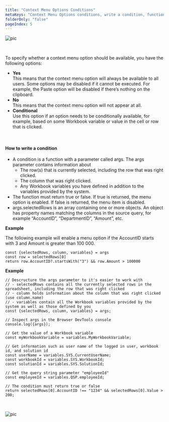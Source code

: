 ```yaml
---
title: "Context Menu Options Conditions"
metaKeys: "Context Menu Options conditions, write a condition, function,"
folderOnly: "false"
pageIndex: 5
---
```




![pic](https://profitbasedocs.blob.core.windows.net/images/contextMenu2.png)


<br/>

To specify whether a context menu option should be available, you have the following options:
-	**Yes**  
This means that the context menu option will always be available to all users. Some options may be disabled if it cannot be executed. For example, the Paste option will be disabled if there’s nothing on the clipboard.
-	**No**  
This means that the context menu option will not appear at all.
-	**Conditional**  
Use this option if an option needs to be conditionally available, for example, based on some Workbook variable or value in the cell or row that is clicked.

<br/>

#### How to write a condition

*	A condition is a function with a parameter called args. The args parameter contains information about 
    *	The row(s) that is currently selected, including the row that was right clicked. 
    *  The column that was right clicked.
    *	Any Workbook variables you have defined in addition to the variables provided by the system.
*	The function must return true or false. If true is returned, the menu option is enabled. If false is returned, the menu item is disabled.
*	args.selectedRows is an array containing one or more objects. An object has property names matching the columns in the source query, for example “AccountID”, “DepartmentID”, “Amount”, etc.  


**Example**

The following example will enable a menu option if the AccountID starts with 3 and Amount is greater than 100 000.

```
const {selectedRows, column, variables} = args
const row = selectedRows[0]
return row.AccountID?.startsWith("3") && row.Amount > 100000
```

**Example**

```
// Descructure the args parameter to it's easier to work with
// - selectedRows contains all the currently selected rows in the spreadsheet, including the row that was right clicked
// - column holds information about the column that was right clicked (use column.name)
// - variables contain all the Workbook variables provided by the system as well as those defined by you
const {selectedRows, column, variables} = args;

// Inspect args in the Browser DevTools console
console.log({args});

// Get the value of a Workbook variable
const myWorkbookVariable = variables.MyWorkbookVariable;

// Get information such as user name of the logged in user, workbook id, and solution id
const userName = variables.SYS.CurrentUserName;
const workbookId = variables.SYS.WorkbookId;
const solutionId = variables.SYS.SolutionId;

// Get the query string parameter "employeeId"
const employeeId = variables.QSP.employeeId;

// The condition must return true or false
return selectedRows[0].AccountID !== "1234" && selectedRows[0].Value > 200;
```

<br/>


![pic](https://profitbasedocs.blob.core.windows.net/images/contextMenu2.png)


<br/>


